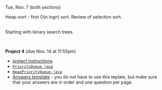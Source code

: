 
<div class="lecture2">

<div class="column_date">



Tue, Nov. 7 (both sections)

</div>

<div class="column_materials">
<p markdown="block">

Heap-sort - first O(n logn) sort. Review of selection sort. <br><br>

Starting with binary search trees. 

<br>



</p>
</div>

<div class="column_assign">
<p markdown="block">
 

__Project 4__ (due Nov. 14 at 11:55pm)

- [project instructions](hwk/project4.pdf)
- [`PriorityQueue.java`](hwk/PriorityQueue.java) 
- [`HeapPriorityQueue.java`](hwk/HeapPriorityQueue.java)
- [Answers template](https://goo.gl/p8ZUAH) - you do not have to use this teplate, but
make sure that your answers are in order and one question per page. 


</p>
</div>
    
</div>
